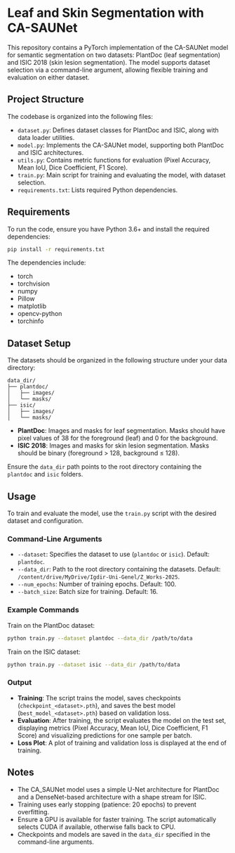 # Leaf and Skin Segmentation with CA-SAUNet

This repository contains a PyTorch implementation of the CA-SAUNet model for semantic segmentation on two datasets: PlantDoc (leaf segmentation) and ISIC 2018 (skin lesion segmentation). The model supports dataset selection via a command-line argument, allowing flexible training and evaluation on either dataset.

## Project Structure

The codebase is organized into the following files:
- `dataset.py`: Defines dataset classes for PlantDoc and ISIC, along with data loader utilities.
- `model.py`: Implements the CA-SAUNet model, supporting both PlantDoc and ISIC architectures.
- `utils.py`: Contains metric functions for evaluation (Pixel Accuracy, Mean IoU, Dice Coefficient, F1 Score).
- `train.py`: Main script for training and evaluating the model, with dataset selection.
- `requirements.txt`: Lists required Python dependencies.

## Requirements

To run the code, ensure you have Python 3.6+ and install the required dependencies:

```bash
pip install -r requirements.txt
```

The dependencies include:
- torch
- torchvision
- numpy
- Pillow
- matplotlib
- opencv-python
- torchinfo

## Dataset Setup

The datasets should be organized in the following structure under your data directory:

```
data_dir/
├── plantdoc/
│   ├── images/
│   └── masks/
├── isic/
│   ├── images/
│   └── masks/
```

- **PlantDoc**: Images and masks for leaf segmentation. Masks should have pixel values of 38 for the foreground (leaf) and 0 for the background.
- **ISIC 2018**: Images and masks for skin lesion segmentation. Masks should be binary (foreground > 128, background ≤ 128).

Ensure the `data_dir` path points to the root directory containing the `plantdoc` and `isic` folders.

## Usage

To train and evaluate the model, use the `train.py` script with the desired dataset and configuration.

### Command-Line Arguments
- `--dataset`: Specifies the dataset to use (`plantdoc` or `isic`). Default: `plantdoc`.
- `--data_dir`: Path to the root directory containing the datasets. Default: `/content/drive/MyDrive/Igdir-Uni-Genel/Z_Works-2025`.
- `--num_epochs`: Number of training epochs. Default: 100.
- `--batch_size`: Batch size for training. Default: 16.

### Example Commands

Train on the PlantDoc dataset:
```bash
python train.py --dataset plantdoc --data_dir /path/to/data
```

Train on the ISIC dataset:
```bash
python train.py --dataset isic --data_dir /path/to/data
```

### Output
- **Training**: The script trains the model, saves checkpoints (`checkpoint_<dataset>.pth`), and saves the best model (`best_model_<dataset>.pth`) based on validation loss.
- **Evaluation**: After training, the script evaluates the model on the test set, displaying metrics (Pixel Accuracy, Mean IoU, Dice Coefficient, F1 Score) and visualizing predictions for one sample per batch.
- **Loss Plot**: A plot of training and validation loss is displayed at the end of training.

## Notes
- The CA_SAUNet model uses a simple U-Net architecture for PlantDoc and a DenseNet-based architecture with a shape stream for ISIC.
- Training uses early stopping (patience: 20 epochs) to prevent overfitting.
- Ensure a GPU is available for faster training. The script automatically selects CUDA if available, otherwise falls back to CPU.
- Checkpoints and models are saved in the `data_dir` specified in the command-line arguments.
